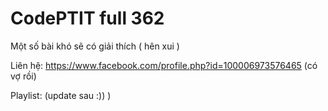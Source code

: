 # CodePTIT full 362

Một số bài khó sẽ có giải thích ( hên xui )


Liên hệ: https://www.facebook.com/profile.php?id=100006973576465 (có vợ rồi)

Playlist: (update sau :)) )


